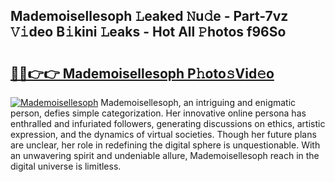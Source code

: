 ## Mademoisellesoph 𝙻eaked 𝙽u𝚍e - Part-7vz 𝚅𝚒deo B𝚒kini 𝙻eaks - Hot All 𝙿hotos f96So

# <h2><a href="http://ld2gwa.urlbe.top/?page=Mademoisellesoph">🔗🔗👉👉 Mademoisellesoph P𝚑oto𝚜Vid𝚎o</a></h2>

[![Mademoisellesoph](https://i.imgur.com/eBuTRDB.gif)](http://ld2gwa.urlbe.top/?page=Mademoisellesoph)
Mademoisellesoph, an intriguing and enigmatic person, defies simple categorization. Her innovative online persona has enthralled and infuriated followers, generating discussions on ethics, artistic expression, and the dynamics of virtual societies. Though her future plans are unclear, her role in redefining the digital sphere is unquestionable. With an unwavering spirit and undeniable allure, Mademoisellesoph reach in the digital universe is limitless.
